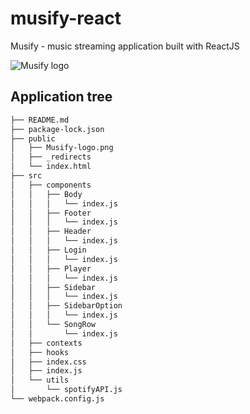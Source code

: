 # musify-react
Musify - music streaming application built with ReactJS

![Musify logo](https://github.com/moisestech/musify-react/blob/master/public/musify_logo.png)

## Application tree
``` bash
├── README.md
├── package-lock.json
├── public
│   ├── Musify-logo.png
│   ├── _redirects
│   └── index.html
├── src
│   ├── components
│   │   ├── Body
│   │   │   └── index.js
│   │   ├── Footer
│   │   │   └── index.js
│   │   ├── Header
│   │   │   └── index.js
│   │   ├── Login
│   │   │   └── index.js
│   │   ├── Player
│   │   │   └── index.js
│   │   ├── Sidebar
│   │   │   └── index.js
│   │   ├── SidebarOption
│   │   │   └── index.js
│   │   └── SongRow
│   │       └── index.js
│   ├── contexts
│   ├── hooks
│   ├── index.css
│   ├── index.js
│   └── utils
│       └── spotifyAPI.js
└── webpack.config.js
```
